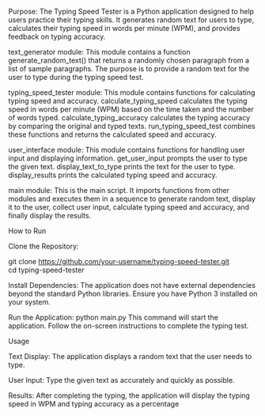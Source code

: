 Purpose: 
The Typing Speed Tester is a Python application designed to help users practice their typing skills. 
It generates random text for users to type, calculates their typing speed in words per minute (WPM),
and provides feedback on typing accuracy.

text_generator module: This module contains a function generate_random_text() that returns a randomly chosen paragraph 
from a list of sample paragraphs. The purpose is to provide a random text for the user to type during the typing speed 
test.

typing_speed_tester module: This module contains functions for calculating typing speed and accuracy.
calculate_typing_speed calculates the typing speed in words per minute (WPM) based on the time taken and the number of
words typed. calculate_typing_accuracy calculates the typing accuracy by comparing the original and typed texts.
run_typing_speed_test combines these functions and returns the calculated speed and accuracy.

user_interface module: This module contains functions for handling user input and displaying information.
get_user_input prompts the user to type the given text.
display_text_to_type prints the text for the user to type.
display_results prints the calculated typing speed and accuracy.

main module: This is the main script.
It imports functions from other modules and executes them in a sequence to generate random text, display it to the user, 
collect user input, calculate typing speed and accuracy, and finally display the results.


How to Run

Clone the Repository:

git clone https://github.com/your-username/typing-speed-tester.git   
cd typing-speed-tester


Install Dependencies:
The application does not have external dependencies beyond the standard Python libraries. 
Ensure you have Python 3 installed on your system.

Run the Application:
python main.py
This command will start the application. Follow the on-screen instructions to complete the typing test.

Usage

Text Display:
The application displays a random text that the user needs to type.

User Input:
Type the given text as accurately and quickly as possible.

Results:
After completing the typing, the application will display the typing speed in WPM and typing accuracy as a percentage
